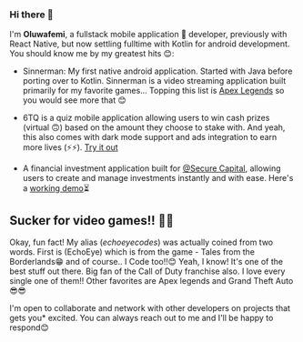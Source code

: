 ### Hi there 👋

I'm **Oluwafemi**, a fullstack mobile application 📱 developer, previously with React Native, but now settling fulltime with Kotlin for android development. You should know me by my greatest hits 😊:
- Sinnerman: My first native android application. Started with Java before porting over to Kotlin. Sinnerman is a video streaming application built primarily for my favorite games... Topping this list is [Apex Legends](https://www.ea.com/games/apex-legends) so you would see more that 😊

- 6TQ is a quiz mobile application allowing users to win cash prizes (virtual 🙃) based on the amount they choose to stake with. And yeah, this also comes with dark mode support and ads integration to earn more lives (⚡⚡). [Try it out](https://drive.google.com/file/d/1t-iUzfOWONnHo4EGGquaF8VC72O8o303/view?usp=sharing)

- A financial investment application built for [@Secure Capital](https://www.securecapitallimited.com), allowing users to create and manage investments instantly and with ease. Here's a [working demo](https://drive.google.com/file/d/1Sk15juw9Zffwy0aDlSByeioP-ZwEwF4s/view?usp=drivesdk)⏳

## Sucker for video games!! 😬😬
Okay,  fun fact! My alias (*echoeyecodes*) was actually coined from two words. First is (EchoEye) which is from the game - Tales from the Borderlands😁 and of course.. I Code too!!😊 Yeah, I know! It's one of the best stuff out there. Big fan of the Call of Duty franchise also. I love every single one of them!! Other favorites are Apex legends and Grand Theft Auto😎😎

I'm open to collaborate and network with other developers on projects that gets you* excited. You can always reach out to me and I'll be happy to respond😊
